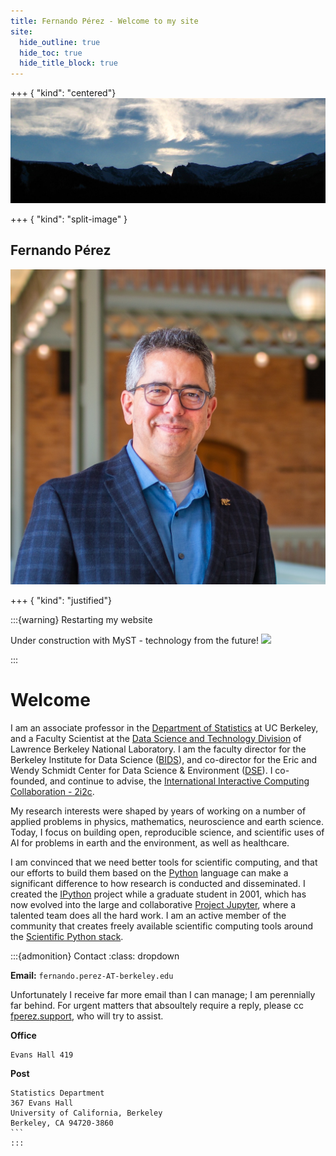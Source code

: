 ```yaml
---
title: Fernando Pérez - Welcome to my site
site:
  hide_outline: true
  hide_toc: true
  hide_title_block: true
---
```


+++ { "kind": "centered"}
![](resources/top_mountains_clouds.jpg)

+++ { "kind": "split-image" }
## Fernando Pérez
![](resources/fperez-headshot-sq-sm-2024.jpg)

+++ { "kind": "justified"}

:::{warning} Restarting my website

Under construction with MyST - technology from the future! ![](http://textfiles.com/underconstruction/AtAthensAcademy6735construction1.gif)

:::


# Welcome

I am an associate professor in the [Department of Statistics](http://statistics.berkeley.edu) at UC Berkeley, and a Faculty Scientist at the [Data Science and Technology Division](https://crd.lbl.gov/departments/data-science-and-technology) of Lawrence Berkeley National Laboratory. I am the faculty director for the Berkeley Institute for Data Science ([BIDS](http://bids.berkeley.edu)), and co-director for the Eric and Wendy Schmidt Center for Data Science & Environment ([DSE](https://dse.berkeley.edu/)). I co-founded, and continue to advise, the [International Interactive Computing Collaboration - 2i2c](https://2i2c.org).

My research interests were shaped by years of working on a number of applied problems in physics, mathematics, neuroscience and earth science. Today, I focus on building open, reproducible science, and scientific uses of AI for problems in earth and the environment, as well as healthcare.

I am convinced that we need better tools for scientific computing, and that our efforts to build them based on the [Python](http://www.python.org) language can make a significant difference to how research is conducted and disseminated. I created the [IPython](http://ipython.org) project while a graduate student in 2001, which has now evolved into the large and collaborative [Project Jupyter](), where a talented team does all the hard work. I am an active member of the community that creates freely available scientific computing tools around the [Scientific Python stack](http://scientific-python.org).


:::{admonition} Contact
:class: dropdown

**Email:** `fernando.perez-AT-berkeley.edu`

Unfortunately I receive far more email than I can manage; I am perennially far behind. For urgent matters that absoultely require a reply, please cc [fperez.support](mailto:fperez.support@berkeley.edu), who will try to assist.

**Office**

```
Evans Hall 419
```

**Post**

````
Statistics Department
367 Evans Hall
University of California, Berkeley
Berkeley, CA 94720-3860
```
:::
